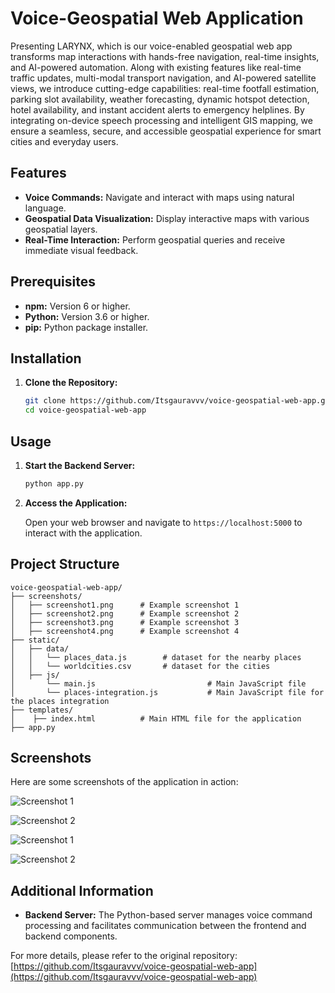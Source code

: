 # Voice-Geospatial Web Application

Presenting LARYNX, which is our voice-enabled geospatial web app transforms map interactions with hands-free navigation, real-time insights, and AI-powered automation. Along with existing features like real-time traffic updates, multi-modal transport navigation, and AI-powered satellite views, we introduce cutting-edge capabilities: real-time footfall estimation, parking slot availability, weather forecasting, dynamic hotspot detection, hotel availability, and instant accident alerts to emergency helplines. By integrating on-device speech processing and intelligent GIS mapping, we ensure a seamless, secure, and accessible geospatial experience for smart cities and everyday users.

## Features

- **Voice Commands:** Navigate and interact with maps using natural language.
- **Geospatial Data Visualization:** Display interactive maps with various geospatial layers.
- **Real-Time Interaction:** Perform geospatial queries and receive immediate visual feedback.

## Prerequisites
- **npm:** Version 6 or higher.
- **Python:** Version 3.6 or higher.
- **pip:** Python package installer.

## Installation

1. **Clone the Repository:**

   ```bash
   git clone https://github.com/Itsgauravvv/voice-geospatial-web-app.git
   cd voice-geospatial-web-app
   ```

## Usage

1. **Start the Backend Server:**

   ```bash
   python app.py
   ```

2. **Access the Application:**

   Open your web browser and navigate to `https://localhost:5000` to interact with the application.

## Project Structure

```
voice-geospatial-web-app/
├── screenshots/
│   ├── screenshot1.png      # Example screenshot 1
│   ├── screenshot2.png      # Example screenshot 2
│   ├── screenshot3.png      # Example screenshot 3
│   ├── screenshot4.png      # Example screenshot 4
├── static/
│   ├── data/
│   │   └── places_data.js        # dataset for the nearby places
│   │   └── worldcities.csv       # dataset for the cities
│   ├── js/
│       └── main.js                         # Main JavaScript file 
│       └── places-integration.js           # Main JavaScript file for the places integration
├── templates/
│    ├── index.html          # Main HTML file for the application
├── app.py
```

## Screenshots

Here are some screenshots of the application in action:

![Screenshot 1](screenshots/screenshot1.png)

![Screenshot 2](screenshots/screenshot2.png)

![Screenshot 1](screenshots/screenshot3.png)

![Screenshot 2](screenshots/screenshot4.png)


## Additional Information
- **Backend Server:** The Python-based server manages voice command processing and facilitates communication between the frontend and backend components.

For more details, please refer to the original repository: [https://github.com/Itsgauravvv/voice-geospatial-web-app](https://github.com/Itsgauravvv/voice-geospatial-web-app)
